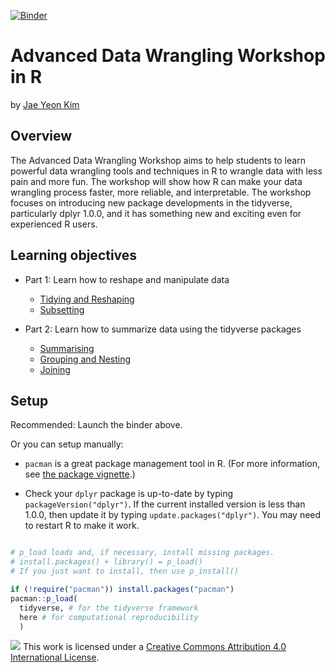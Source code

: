 [![Binder](https://mybinder.org/badge_logo.svg)](https://mybinder.org/v2/gh/jaeyk/advanced-data-wrangling/master?urlpath=rstudio)

# Advanced Data Wrangling Workshop in R

by [Jae Yeon Kim](https://jaeyk.github.io/)

## Overview

The Advanced Data Wrangling Workshop aims to help students to learn powerful data wrangling tools and techniques in R to wrangle data with less pain and more fun. The workshop will show how R can make your data wrangling process faster, more reliable, and interpretable. The workshop focuses on introducing new package developments in the tidyverse, particularly dplyr 1.0.0, and it has something new and exciting even for experienced R users.

## Learning objectives

- Part 1: Learn how to reshape and manipulate data

  - [Tidying and Reshaping](https://github.com/jaeyk/advanced-data-wrangling/blob/master/code/01_tidy_reshaping.Rmd)
  - [Subsetting](https://github.com/jaeyk/advanced-data-wrangling/blob/master/code/02_subsetting.Rmd)

- Part 2: Learn how to summarize data using the tidyverse packages

  - [Summarising](https://github.com/jaeyk/advanced-data-wrangling/blob/master/code/03_summarizing.Rmd)
  - [Grouping and Nesting](https://github.com/jaeyk/advanced-data-wrangling/blob/master/code/04_grouping_nesting.Rmd)
  - [Joining](https://github.com/jaeyk/advanced-data-wrangling/blob/master/code/05_joining.Rmd)

## Setup

Recommended: Launch the binder above. 

Or you can setup manually: 

- `pacman` is a great package management tool in R. (For more information, see [the package vignette](http://trinker.github.io/pacman/vignettes/Introduction_to_pacman.html).)

- Check your `dplyr` package is up-to-date by typing `packageVersion("dplyr")`. If the current installed version is less than 1.0.0, then update it by typing `update.packages("dplyr")`. You may need to restart R to make it work.

``` r

# p_load loads and, if necessary, install missing packages.
# install.packages() + library() = p_load()
# If you just want to install, then use p_install()

if (!require("pacman")) install.packages("pacman")
pacman::p_load(
  tidyverse, # for the tidyverse framework
  here # for computational reproducibility
  )

```

![](https://i.creativecommons.org/l/by/4.0/88x31.png) This work is licensed under a [Creative Commons Attribution 4.0 International License](https://creativecommons.org/licenses/by/4.0/).
